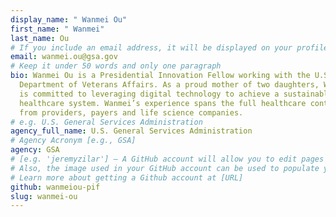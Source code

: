 ```yaml
---
display_name: " Wanmei Ou"
first_name: " Wanmei"
last_name: Ou
# If you include an email address, it will be displayed on your profile page
email: wanmei.ou@gsa.gov
# Keep it under 50 words and only one paragraph
bio: Wanmei Ou is a Presidential Innovation Fellow working with the U.S.
  Department of Veterans Affairs. As a proud mother of two daughters, Wanmei Ou
  is committed to leveraging digital technology to achieve a sustainable
  healthcare system. Wanmei’s experience spans the full healthcare continuum
  from providers, payers and life science companies.
# e.g. U.S. General Services Administration
agency_full_name: U.S. General Services Administration
# Agency Acronym [e.g., GSA]
agency: GSA
# [e.g. 'jeremyzilar'] — A GitHub account will allow you to edit pages on Digital.gov.
# Also, the image used in your GitHub account can be used to populate your digital.gov profile photo.
# Learn more about getting a Github account at [URL]
github: wanmeiou-pif
slug: wanmei-ou
---
```

